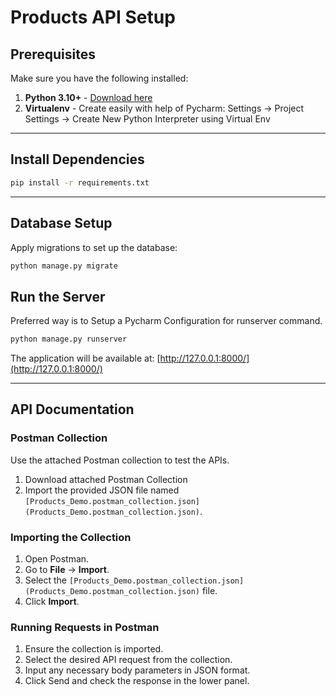 # Products API Setup

## Prerequisites
Make sure you have the following installed:
1. **Python 3.10+** - [Download here](https://www.python.org/downloads/)
2. **Virtualenv** - Create easily with help of Pycharm:
   Settings -> Project Settings -> Create New Python Interpreter using Virtual Env

---

## Install Dependencies
```bash
pip install -r requirements.txt
```

---

## Database Setup
Apply migrations to set up the database: 
```bash
python manage.py migrate
```

## Run the Server
Preferred way is to Setup a Pycharm Configuration for runserver command.
```bash
python manage.py runserver
```
The application will be available at: [http://127.0.0.1:8000/](http://127.0.0.1:8000/)

---

## API Documentation
### Postman Collection
Use the attached Postman collection to test the APIs.
1. Download attached Postman Collection
2. Import the provided JSON file named `[Products_Demo.postman_collection.json](Products_Demo.postman_collection.json)`.

### Importing the Collection
1. Open Postman.
2. Go to **File** -> **Import**.
3. Select the `[Products_Demo.postman_collection.json](Products_Demo.postman_collection.json)` file.
4. Click **Import**.

### Running Requests in Postman
1. Ensure the collection is imported.
2. Select the desired API request from the collection.
3. Input any necessary body parameters in JSON format.
4. Click Send and check the response in the lower panel.

